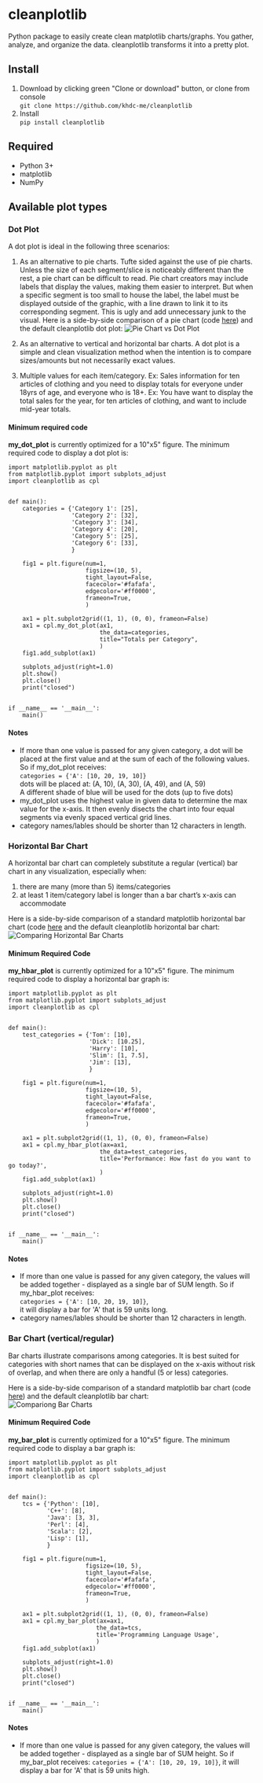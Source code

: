 # cleanplotlib
Python package to easily create clean matplotlib charts/graphs. You gather, analyze, and organize the data. cleanplotlib transforms it into a pretty plot.  

## Install  
1. Download by clicking green "Clone or download" button, or clone from console  
```git clone https://github.com/khdc-me/cleanplotlib```  
1. Install  
```pip install cleanplotlib```  
  
## Required  
* Python 3+
* matplotlib
* NumPy
  
## Available plot types  
### Dot Plot  
A dot plot is ideal in the following three scenarios:  
1) As an alternative to pie charts. Tufte sided against the use of pie charts. Unless the size of each segment/slice is noticeably different than the rest, a pie chart can be difficult to read. Pie chart creators may include labels that display the values, making them easier to interpret. But when a specific segment is too small to house the label, the label must be displayed outside of the graphic, with a line drawn to link it to its corresponding segment. This is ugly and add unnecessary junk to the visual. Here is a side-by-side comparison of a pie chart (code [here](https://matplotlib.org/examples/pie_and_polar_charts/pie_demo_features.html)) and the default cleanplotlib dot plot:
![Pie Chart vs Dot Plot](https://github.com/khdc-me/cleanplotlib/blob/master/pievsdot.png)  
  
2) As an alternative to vertical and horizontal bar charts. A dot plot is a simple and clean visualization method when the intention is to compare sizes/amounts but not necessarily exact values.  
  
3) Multiple values for each item/category.
Ex: Sales information for ten articles of clothing and you need to display totals for everyone under 18yrs of age, and everyone who is 18+.
Ex: You have want to display the total sales for the year, for ten articles of clothing, and want to include mid-year totals.  
  
#### Minimum required code  
**my_dot_plot** is currently optimized for a 10"x5" figure. The minimum required code to display a dot plot is:  

    import matplotlib.pyplot as plt
    from matplotlib.pyplot import subplots_adjust
    import cleanplotlib as cpl


    def main():
        categories = {'Category 1': [25],
                      'Category 2': [32],
                      'Category 3': [34],
                      'Category 4': [20],
                      'Category 5': [25],
                      'Category 6': [33],
                      }
    
        fig1 = plt.figure(num=1,
                          figsize=(10, 5),
                          tight_layout=False,
                          facecolor='#fafafa',
                          edgecolor='#ff0000',
                          frameon=True,
                          )
    
        ax1 = plt.subplot2grid((1, 1), (0, 0), frameon=False)
        ax1 = cpl.my_dot_plot(ax1,
                              the_data=categories,
                              title="Totals per Category",
                              )
        fig1.add_subplot(ax1)

        subplots_adjust(right=1.0)
        plt.show()
        plt.close()
        print("closed")
    
    
    if __name__ == '__main__':
        main()
    
#### Notes  
* If more than one value is passed for any given category, a dot will be placed at the first value and at the sum of each of the following values. So if my_dot_plot receives:  
`categories = {'A': [10, 20, 19, 10]}`  
dots will be placed at: (A, 10), (A, 30), (A, 49), and (A, 59)  
A different shade of blue will be used for the dots (up to five dots)  
* my_dot_plot uses the highest value in given data to determine the max value for the x-axis. It then evenly disects the chart into four equal segments via evenly spaced vertical grid lines.  
* category names/lables should be shorter than 12 characters in length.
  
### Horizontal Bar Chart  
A horizontal bar chart can completely substitute a regular (vertical) bar chart in any visualization, especially when:  
1. there are many (more than 5) items/categories  
1. at least 1 item/category label is longer than a bar chart’s x-axis can accommodate  
  
Here is a side-by-side comparison of a standard matplotlib horizontal bar chart (code [here](https://matplotlib.org/devdocs/gallery/lines_bars_and_markers/barh.html) and the default cleanplotlib horizontal bar chart:  
![Comparing Horizontal Bar Charts](https://github.com/khdc-me/cleanplotlib/blob/master/hbarvhbar.png)  

#### Minimum Required Code  
**my_hbar_plot** is currently optimized for a 10"x5" figure. The minimum required code to display a horizontal bar graph is:
  
    import matplotlib.pyplot as plt
    from matplotlib.pyplot import subplots_adjust
    import cleanplotlib as cpl
    
    
    def main():
        test_categories = {'Tom': [10],
                           'Dick': [10.25],
                           'Harry': [10],
                           'Slim': [1, 7.5],
                           'Jim': [13],
                           }
    
        fig1 = plt.figure(num=1,
                          figsize=(10, 5),
                          tight_layout=False,
                          facecolor='#fafafa',
                          edgecolor='#ff0000',
                          frameon=True,
                          )
    
        ax1 = plt.subplot2grid((1, 1), (0, 0), frameon=False)
        ax1 = cpl.my_hbar_plot(ax=ax1,
                              the_data=test_categories,
                              title='Performance: How fast do you want to go today?',
                              )
        fig1.add_subplot(ax1)
    
        subplots_adjust(right=1.0)
        plt.show()
        plt.close()
        print("closed")
    
    
    if __name__ == '__main__':
        main()
    

#### Notes  
* If more than one value is passed for any given category, the values will be added together - displayed as a single bar of SUM length. So if my_hbar_plot receives:  
`categories = {'A': [10, 20, 19, 10]}`,  
it will display a bar for 'A' that is 59 units long.  
* category names/lables should be shorter than 12 characters in length.  
  
### Bar Chart (vertical/regular)  
Bar charts illustrate comparisons among categories. It is best suited for categories with short names that can be displayed on the x-axis without risk of overlap, and when there are only a handful (5 or less) categories.  
  
Here is a side-by-side comparison of a standard matplotlib bar chart (code [here](https://pythonspot.com/en/matplotlib-bar-chart/)) and the default cleanplotlib bar chart:  
![Compariong Bar Charts](https://github.com/khdc-me/cleanplotlib/blob/master/barvbar.png)  
  
#### Minimum Required Code  
**my_bar_plot** is currently optimized for a 10"x5" figure. The minimum required code to display a bar graph is:  
  
    import matplotlib.pyplot as plt
    from matplotlib.pyplot import subplots_adjust
    import cleanplotlib as cpl
    
    
    def main():
        tcs = {'Python': [10],
               'C++': [8],
               'Java': [3, 3],
               'Perl': [4],
               'Scala': [2],
               'Lisp': [1],
               }
    
        fig1 = plt.figure(num=1,
                          figsize=(10, 5),
                          tight_layout=False,
                          facecolor='#fafafa',
                          edgecolor='#ff0000',
                          frameon=True,
                          )
    
        ax1 = plt.subplot2grid((1, 1), (0, 0), frameon=False)
        ax1 = cpl.my_bar_plot(ax=ax1,
                             the_data=tcs,
                             title='Programming Language Usage',
                             )
        fig1.add_subplot(ax1)
    
        subplots_adjust(right=1.0)
        plt.show()
        plt.close()
        print("closed")
    
    
    if __name__ == '__main__':
        main()
    
#### Notes  
* If more than one value is passed for any given category, the values will be added together - displayed as a single bar of SUM height. So if my_bar_plot receives:
`categories = {'A': [10, 20, 19, 10]}`,
it will display a bar for 'A' that is 59 units high.
